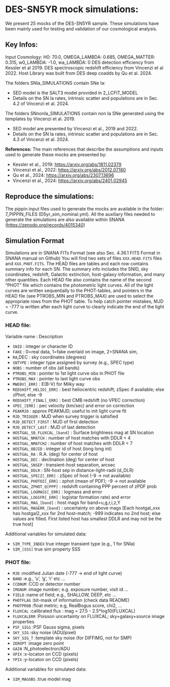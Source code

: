 # DES-SN5YR mock simulations:

We present 25 mocks of the DES-SN5YR sample.
These simulations have been mainly used for testing and validation of our cosmological analysis.

## Key Infos:
Input Cosmology: H0: 70.0, OMEGA_LAMBDA: 0.685, OMEGA_MATTER: 0.315, w0_LAMBDA: -1.0, wa_LAMBDA: 0
DES detection efficiency from Kessler et al 2019.
DES spectroscopic redshift efficiency from Vincenzi et al 2022.
Host Library was built from DES deep coadds by Qu et al. 2024.

The folders SNIa_SIMULATIONS contain SNe Ia:
- SED model is the SALT3 model provided in 2_LCFIT_MODEL
- Details on the SN Ia rates, intrinsic scatter and populations are in Sec. 4.2 of Vincenzi et al. 2024.

The folders SNnonIa_SIMULATIONS contain non Ia SNe generated using the templates by Vincenzi et al. 2019.
- SED model are presented by Vincenzi et al., 2019 and 2022.
- Details on the SN Ia rates, intrinsic scatter and populations are in Sec. 4.3 of Vincenzi et al. 2024.

**References:**
The main references that describe the assumptions and inputs used to generate these mocks are presented by:
- Kessler et al., 2019: https://arxiv.org/abs/1811.02379
- Vincenzi et al., 2022: https://arxiv.org/abs/2012.07180
- Qu et al., 2024: https://arxiv.org/abs/2307.13696
- Vincenzi et al., 2024: https://arxiv.org/abs/2401.02945

## Reproduce the simulations:
The pippin input files used to generate the mocks are available in the folder: 7_PIPPIN_FILES (D5yr_sim_nominal.yml).
All the auxiliary files needed to generate the simulations are also available within SNANA (https://zenodo.org/records/4015340)

## Simulation Format

Simulations are in SNANA FITs Format (see also Sec. 4.36.1 FITS Format in SNANA manual on Github)
You will find two sets of files `XXX.HEAD.FITS` files and `XXX.PHOT.FITS`.
The HEAD files are tables and each row contains summary info for each SN. The summary info includes the SNID, sky coordinates, redshift, Galactic extinction, host-galaxy information, and many other quantities. Each HEAD file also contains the name of the second “PHOT” file which contains the photometric light curves. All of the light curves are written sequentially to the PHOT-tables, and pointers in the HEAD file (see PTROBS_MIN and PTROBS_MAX) are used to select the appropriate rows from the PHOT table. To help catch pointer mistakes, MJD = -777 is written after each light curve to clearly indicate the end of the light curve.

### HEAD file:
Variable name                : Description
* `SNID`                       : integer or character ID
* `FAKE`                       : 0=real data, 1=fake overlaid on image, 2=SNANA sim,
* `RA`,DEC                     : sky coordinates (degrees)
* `SNTYPE`                     : integer type assigned by survey (e.g., SPEC type)
* `NOBS`                       : number of obs (all bands)
* `PTROBS_MIN`                 : pointer to 1st light curve obs in PHOT file
* `PTROBS_MAX`                 : pointer to last light curve obs
* `MWEBV[_ERR]`                : E(B-V) for Milky way
* `REDSHIFT_HELIO[_ERR]`       : best heliocentric redshift; zSpec if available; else zPhot; else -9
* `REDSHIFT_FINAL[_ERR]`       : best CMB redshift (no VPEC correction)
* `VPEC_[ERR]`                 : pec velocity (km/sec) and error on correction
* `PEAKMJD`                    : approx PEAKMJD; useful to init light curve fit
* `MJD_TRIGGER`                : MJD when survey trigger is satisfied
* `MJD_DETECT_FIRST`           : MJD of first detection
* `MJD_DETECT_LAST`            : MJD of last detection
* `HOSTGAL_SB_FLUXCAL_[band]`  : Surface brightness mag at SN location
* `HOSTGAL_NMATCH`             : number of host matches with DDLR < 4
* `HOSTGAL_NMATCH2`            : number of host matches with DDLR < 7
* `HOSTGAL_OBJID`              : integer id of host (long long int)
* `HOSTGAL_RA`                 : R.A. (deg) for center of host
* `HOSTGAL_DEC`                : declination (deg) for center of host
* `HOSTGAL_SNSEP`              : transient-host separation, arcsec
* `HOSTGAL_DDLR`               : SN-host sep in distance-light-radii (d_DLR)
* `HOSTGAL_SPECZ[_ERR]`        : zSpec of host (-9 -> not available)
* `HOSTGAL_PHOTOZ[_ERR]`       : zphot (mean of PDF); -9 -> not available
* `HOSTGAL_ZPHOT_Q[PPP]`       : redshift containing PPP percent of zPDF prob
* `HOSTGAL_LOGMASS[_ERR]`      : logmass and error
* `HOSTGAL_LOGSFR[_ERR]`       : log(star formation rate) and error
* `HOSTGAL_MAG_[band]`         : host mags for band=u,g,r,i,z,Y
* `HOSTGAL_MAGERR_[band]`      : uncertainty on above mags [Each hostgal_xxx has hostgal2_xxx for 2nd host-match;
                                 -999 indicates no 2nd host; else values are filled.
                                 First listed host has smallest DDLR and may not be the true host]

Additional variables for simulated data:
* `SIM_TYPE_INDEX`             true integer transient type (e.g., 1 for SNIa)
* `SIM_[SSS]`                  true sim property SSS


### PHOT file:
* `MJD`           :modified Julian date (-777 -> end of light curve)
* `BAND`          :e.g.,  ’u’, ’g’, ’r’ etc ...
* `CCDNUM`        :CCD or detector number
* `IMGNUM`        :image number; e.g. exposure number, visit id ...
* `FIELD`         :name of field; e.g., SHALLOW, DEEP, etc ...
* `PHOTFLAG`      :bit-mask of information (check data README)
* `PHOTPROB`      :float metric; e.g, RealBogus score, chi2, ...
* `FLUXCAL`       :calibrated flux : mag = 27.5 - 2.5*log10(FLUXCAL)
* `FLUXCALERR`    :Poisson uncertainty on FLUXCAL; sky+galaxy+source image properties
* `PSF_SIG1`      :PSF Gauss sigma, pixels
* `SKY_SIG`       :sky noise (ADU/pixel)
* `SKY_SIG_T`     :template sky noise (for DIFFIMG, not for SMP)
* `ZEROPT`        :image zero point
* `GAIN`          :N_photoelectron/ADU
* `XPIX`          :x-locaton on CCD (pixels)
* `YPIX`          :y-locaton on CCD (pixels)

Additional variables for simulated data:
* `SIM_MAGOBS`    :true model mag
  


